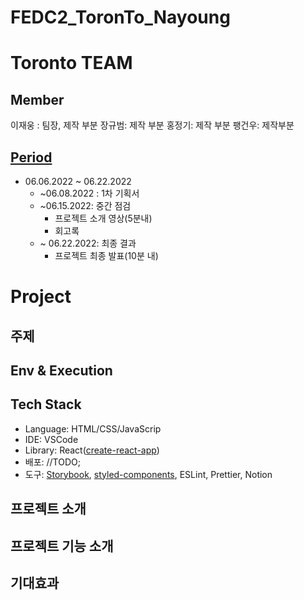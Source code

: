 # FEDC2_ToronTo_Nayoung


# Toronto TEAM

## Member

이재웅 : 팀장, 제작 부분
장규범: 제작 부분
홍정기: 제작 부분
팽건우: 제작부분

## [Period](https://prgrms.notion.site/020074cef4c84f4c85b0421892e5bd5a?v=e978958f6aec4917989610e59a754475&p=9293791abbb54ac6ae7ca9a262aefd1b)
- 06.06.2022 ~ 06.22.2022
	- ~06.08.2022 : 1차 기획서
	- ~06.15.2022: 중간 점검
		- 프로젝트 소개 영상(5분내)
		- 회고록
	- ~ 06.22.2022: 최종 결과
		- 프로젝트 최종 발표(10분 내) 


# Project 

## 주제


## Env & Execution

## Tech Stack
-   Language: HTML/CSS/JavaScrip
-   IDE: VSCode
-   Library: React([create-react-app](https://github.com/facebook/create-react-app))
- 배포: //TODO;
-   도구: [Storybook](https://github.com/storybookjs/storybook), [styled-components](https://github.com/styled-components/styled-components), ESLint, Prettier, Notion

## 프로젝트 소개 

## 프로젝트 기능 소개


## 기대효과

